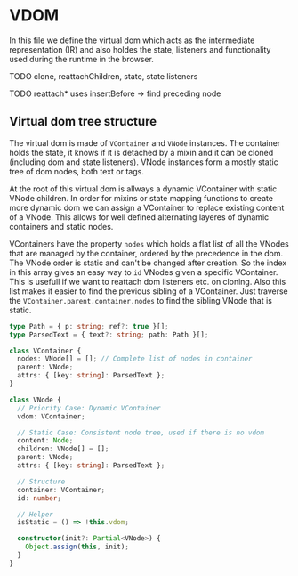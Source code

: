 # VDOM

In this file we define the virtual dom which acts as the intermediate
representation (IR) and also holdes the state, listeners and functionality used
during the runtime in the browser.

TODO clone, reattachChildren, state, state listeners

TODO reattach\* uses insertBefore -> find preceding node

## Virtual dom tree structure

The virtual dom is made of `VContainer` and `VNode` instances. The container
holds the state, it knows if it is detached by a mixin and it can be cloned
(including dom and state listeners). VNode instances form a mostly static tree
of dom nodes, both text or tags.

At the root of this virtual dom is allways a dynamic VContainer with static
VNode children. In order for mixins or state mapping functions to create more
dynamic dom we can assign a VContainer to replace existing content of a VNode.
This allows for well defined alternating layeres of dynamic containers and
static nodes.

VContainers have the property `nodes` which holds a flat list of all the VNodes
that are managed by the container, ordered by the precedence in the dom. The
VNode order is static and can't be changed after creation. So the index in this
array gives an easy way to `id` VNodes given a specific VContainer. This is
usefull if we want to reattach dom listeners etc. on cloning. Also this list
makes it easier to find the previous sibling of a VContainer. Just traverse the
`VContainer.parent.container.nodes` to find the sibling VNode that is static.

```typescript
type Path = { p: string; ref?: true }[];
type ParsedText = { text?: string; path: Path }[];

class VContainer {
  nodes: VNode[] = []; // Complete list of nodes in container
  parent: VNode;
  attrs: { [key: string]: ParsedText };
}

class VNode {
  // Priority Case: Dynamic VContainer
  vdom: VContainer;

  // Static Case: Consistent node tree, used if there is no vdom
  content: Node;
  children: VNode[] = [];
  parent: VNode;
  attrs: { [key: string]: ParsedText };

  // Structure
  container: VContainer;
  id: number;

  // Helper
  isStatic = () => !this.vdom;

  constructor(init?: Partial<VNode>) {
    Object.assign(this, init);
  }
}
```
